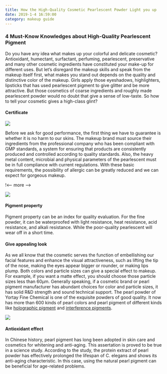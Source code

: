 ```yaml
---
title: How the High-Quality Cosmetic Pearlescent Powder Light you up
date: 2019-1-4 16:59:00
category: makeup guide
---
```


### 4 Must-Know Knowledges about High-Quality Pearlescent Pigment

Do you have any idea what makes up your colorful and delicate cosmetic? Antioxidant, humectant, surfactant, perfuming, pearlescent, preservative and many other cosmetic ingredients have constituted your make-up for different uses. But let’s disregard the makeup skills and speak from the makeup itself first, what makes you stand out depends on the quality and distinctive color of the makeup. Girls apply those eyeshadows, highlighters, lipsticks that has used pearlescent pigment to give glitter and be more attractive. But those cosmetics of coarse ingredients and roughly made pearlescent powder would no doubt that give a sense of low-taste. So how to tell your cosmetic gives a high-class glint?

#### Certificate

![](/images/9.jpg)

Before we ask for good performance, the first thing we have to guarantee is whether it is no harm to our skins. The makeup brand must source their ingredients from the professional company who has been compliant with GMP standards, a system for ensuring that products are consistently produced and controlled according to quality standards. Also, the heavy metal content, microbial and physical parameters of the pearlescent must be in full compliance with current regulations. With these basic requirements, the possibility of allergic can be greatly reduced and we can expect for gorgeous makeup.

!<-- more -->

![](/images/10.jpg)

#### Pigment property

Pigment property can be an index for quality evaluation. For the fine powder, it can be waterproofed with light resistance, heat resistance, acid resistance, and alkali resistance. While the poor-quality pearlescent will wear off in a short time. 

#### Give appealing look

As we all know that the cosmetic serves the function of embellishing our facial features and enhance the visual attractiveness, such as lifting the tip of the nose, making the eyes appear bigger or rounder, or making lips plump. Both colors and particle sizes can give a special effect to makeup. For example, if you want a matte effect, you should choose those particle sizes less than 60μm. Generally speaking, if a cosmetic brand or pearl pigment manufacturer has abundant choices for color and particle sizes, it has solid R&D strength and sound technical support. The pearl powder of Yortay Fine Chemical is one of the exquisite powders of good quality. It now has more than 600 kinds of pearl colors and pearl pigment of different kinds like [holographic pigment](http://effectpigments.net/product/holographic-pigment-powder-t20-36/) and [interference pigments](http://effectpigments.net/product-category/cosmetic-grade/interference-luster/).

![](/images/11.jpg)

#### Antioxidant effect

In Chinese history, pearl pigment has long been adopted in skin care and cosmetics for whitening and anti-aging. This assertation is proved to be true in a science study. According to the study, the protein extract of pearl powder has effectively prolonged the lifespan of C. elegans and shows its anti-aging characteristic. In this case, using the natural pearl pigment can be beneficial for age-related problems.


